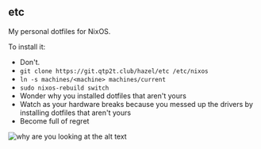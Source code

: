 etc
---

My personal dotfiles for NixOS.

To install it:
- Don't.
- `git clone https://git.qtp2t.club/hazel/etc /etc/nixos`
- `ln -s machines/<machine> machines/current`
- `sudo nixos-rebuild switch`
- Wonder why you installed dotfiles that aren't yours
- Watch as your hardware breaks because you messed up the drivers by installing
  dotfiles that aren't yours
- Become full of regret

![why are you looking at the alt text](https://p.qtp2t.club/selif/setup.png)
